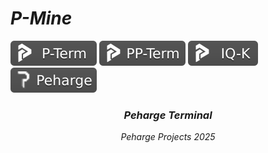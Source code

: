 # _**P-Mine**_

<img src="https://raw.githubusercontent.com/Peharge/p-terminal/main/icons/p-term-banner-3.svg" alt="peharge"/>
<img src="https://raw.githubusercontent.com/Peharge/p-terminal/main/icons/pp-term-banner-3.svg" alt="peharge"/>
<img src="https://raw.githubusercontent.com/Peharge/p-terminal/main/icons/iq-banner-3.svg" alt="peharge"/>
<img src="https://raw.githubusercontent.com/Peharge/p-terminal/main/icons/peharge-banner-3.svg" alt="peharge"/>

<div align="center">

### **_Peharge Terminal_**
_Peharge Projects 2025_

</div>
